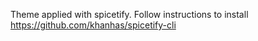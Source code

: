 Theme applied with spicetify.  Follow instructions to install
https://github.com/khanhas/spicetify-cli